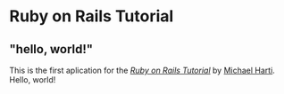 # Ruby on Rails Tutorial

## "hello, world!"

This is the first aplication for the [*Ruby on Rails Tutorial*](https://railstutorial.jp/)
by [Michael Harti](http://www.michaelhearti.com/). Hello, world!